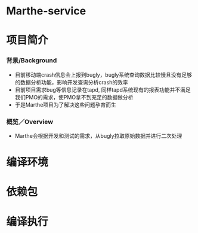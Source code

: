 # Marthe-service

# 项目简介
### 背景/Background
* 目前移动端crash信息会上报到bugly，bugly系统查询数据比较慢且没有足够的数据分析功能，影响开发查询分析crash的效率
* 目前项目需求bug等信息记录在tapd, 同样tapd系统现有的报表功能并不满足我们PMO的需求，使PMO拿不到充足的数据做分析
* 于是Marthe项目为了解决这些问题孕育而生

### 概览／Overview
* Marthe会根据开发和测试的需求，从bugly拉取原始数据并进行二次处理


# 编译环境


# 依赖包


# 编译执行
